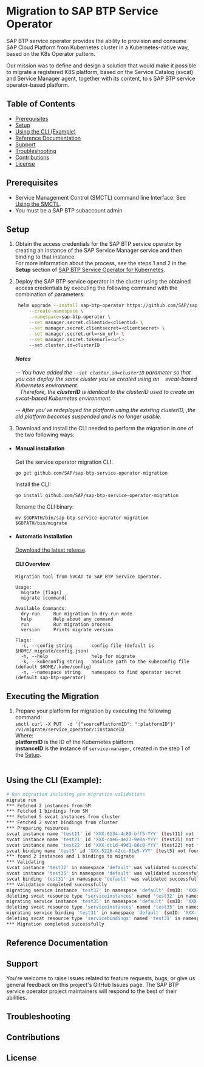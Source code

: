 # Migration to SAP BTP Service Operator 

SAP BTP service operator provides the ability to provision and consume SAP Cloud Platform from Kubernetes cluster in a Kubernetes-native way, based on the K8s Operator pattern.

Our mission was to define and design a solution that would make it possible to migrate a registered K8S platform, based on the Service Catalog (svcat) and Service Manager agent, together with its content, to s SAP BTP service operator-based platform.

## Table of Contents
* [Prerequisites](#prerequisites)
* [Setup](#setup)
* [Using the CLI (Example)](#using-the-cli-example)
* [Reference Documentation](#reference-documentation)
* [Support](#support)
* [Troubleshooting](#troubleshooting)
* [Contributions](#contributions)
* [License](#license)

## Prerequisites
- Service Management Control (SMCTL) command line Interface. See [Using the SMCTL](https://help.sap.com/viewer/09cc82baadc542a688176dce601398de/Cloud/en-US/0107f3f8c1954a4e96802f556fc807e3.html).
- You must be a SAP BTP subaccount admin


## Setup


1. Obtain the access credentials for the SAP BTP service operator by creating an instance of the SAP Service Manager service and then binding to that instance.</br>
   For more information about the process, see the steps 1 and 2 in the **Setup** section of [SAP BTP Service Operator for Kubernetes](https://github.com/SAP/sap-btp-service-operator#setup).</br>
2. Deploy the SAP BTP service operator in the cluster using the obtained access credentials by executing the following command with the combination of parameters:
   
   ```bash
    helm upgrade --install sap-btp-operator https://github.com/SAP/sap-btp-service-operator/releases/download/<release>/sap-btp-operator-<release>.tgz \
        --create-namespace \
        --namespace=sap-btp-operator \
        --set manager.secret.clientid=<clientid> \
        --set manager.secret.clientsecret=<clientsecret> \
        --set manager.secret.url=<sm_url> \
        --set manager.secret.tokenurl=<url>
        --set cluster.id=clusterID
    ```
    #### *Notes*
   *-- You have added the ``` --set cluster.id=clusterID ``` parameter so that you can deploy the same cluster you've created using an &nbsp;&nbsp;&nbsp;svcat-based Kubernetes environment.</br>
      &nbsp;&nbsp;&nbsp;Therefore, the **clusterID** is identical to the clusterID used to create an svcat-based Kubernetes environment.* </br>
   
  
   *-- After you've redeployed the platform using the existing clusterID, ,the old platform becomes suspended and is no longer usable.*</br>

3. Download and install the CLI needed to perform the migration in one of the two following ways:


  * #### Manual installation</br>
    Get the service operator migration CLI:</br>
   
     ``go get github.com/SAP/sap-btp-service-operator-migration``

    Install the CLI:</br>

    ``go install github.com/SAP/sap-btp-service-operator-migration``

    Rename the CLI binary:</br>

    ``mv $GOPATH/bin/sap-btp-service-operator-migration $GOPATH/bin/migrate``

   * #### Automatic Installation</br>
     [Download the latest release](https://github.com/SAP/sap-btp-service-operator-migration/releases).</br>
     
   
 
     #### CLI Overview

     ```
     Migration tool from SVCAT to SAP BTP Service Operator.

     Usage:
       migrate [flags]
       migrate [command]

     Available Commands:
       dry-run     Run migration in dry run mode
       help        Help about any command
       run         Run migration process
       version     Prints migrate version

     Flags:
       -c, --config string       config file (default is $HOME/.migrate/config.json)
       -h, --help                help for migrate
       -k, --kubeconfig string   absolute path to the kubeconfig file (default $HOME/.kube/config)
       -n, --namespace string    namespace to find operator secret (default sap-btp-operator)
     ```

## Executing the Migration

1. Prepare your platform for migration by executing the following command: </br>
```smctl curl -X PUT  -d '{"sourcePlatformID": ":platformID"}' /v1/migrate/service_operator/:instanceID``` </br>
   Where:</br> **platformID** is the ID of the Kubernetes platform.</br> **instanceID** is the instance of ``service-manager``, created in the step 1 of the [Setup](#setup).</br></br>


## Using the CLI (Example):

```sh
# Run migration including pre migration validations
migrate run
*** Fetched 2 instances from SM
*** Fetched 1 bindings from SM
*** Fetched 5 svcat instances from cluster
*** Fetched 2 svcat bindings from cluster
*** Preparing resources
svcat instance name 'test11' id 'XXX-6134-4c89-bff5-YYY' (test11) not found in SM, skipping it...
svcat instance name 'test21' id 'XXX-cae6-4e23-9e8a-YYY' (test21) not found in SM, skipping it...
svcat instance name 'test22' id 'XXX-dc1d-49d1-86c0-YYY' (test22) not found in SM, skipping it...
svcat binding name 'test5' id 'XXX-5226-42cc-81e5-YYY' (test5) not found in SM, skipping it...
*** found 2 instances and 1 bindings to migrate
*** Validating
svcat instance 'test32' in namespace 'default' was validated successfully
svcat instance 'test35' in namespace 'default' was validated successfully
svcat binding 'test31' in namespace 'default' was validated successfully
*** Validation completed successfully
migrating service instance 'test32' in namespace 'default' (smID: 'XXX-3d1f-40db-8cac-YYY')
deleting svcat resource type 'serviceinstances' named 'test32' in namespace 'default'
migrating service instance 'test35' in namespace 'default' (smID: 'XXX-0f94-4fde-b524-YYY')
deleting svcat resource type 'serviceinstances' named 'test35' in namespace 'default'
migrating service binding 'test31' in namespace 'default' (smID: 'XXX-fc36-4d50-a925-YYY')
deleting svcat resource type 'servicebindings' named 'test31' in namespace 'default'
*** Migration completed successfully

```
## Reference Documentation

## Support
You're welcome to raise issues related to feature requests, bugs, or give us general feedback on this project's GitHub Issues page. 
The SAP BTP service operator project maintainers will respond to the best of their abilities. 

## Troubleshooting

## Contributions

## License
